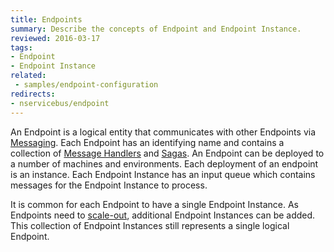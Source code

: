 ```yaml
---
title: Endpoints
summary: Describe the concepts of Endpoint and Endpoint Instance.
reviewed: 2016-03-17
tags:
- Endpoint
- Endpoint Instance
related:
 - samples/endpoint-configuration
redirects:
- nservicebus/endpoint
---
```


An Endpoint is a logical entity that communicates with other Endpoints via [Messaging](/nservicebus/messaging). Each Endpoint has an identifying name and contains a collection of [Message Handlers](/nservicebus/handlers/) and [Sagas](/nservicebus/sagas/). An Endpoint can be deployed to a number of machines and environments. Each deployment of an endpoint is an instance. Each Endpoint Instance has an input queue which contains messages for the Endpoint Instance to process.

It is common for each Endpoint to have a single Endpoint Instance. As Endpoints need to [scale-out](/transports/scale-out.md), additional Endpoint Instances can be added. This collection of Endpoint Instances still represents a single logical Endpoint.